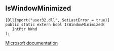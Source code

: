 ## IsWindowMinimized

```
[DllImport("user32.dll", SetLastError = true)]
public static extern bool IsWindowMinimized(
   IntPtr hWnd
);
```

[Microsoft documentation](TODO)
